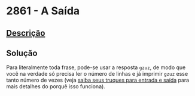 # 2861 - A Saída

## [Descrição](https://www.beecrowd.com.br/judge/pt/problems/view/2861)

## Solução

Para literalmente toda frase, pode-se usar a resposta `gzuz`, de modo que você na verdade só precisa ler o número de linhas e já imprimir `gzuz` esse tanto número de vezes (veja [saiba seus truques para entrada e saída](../../../introducao/resolvendo-problemas/README.md#saiba-seus-truques-para-entrada-e-saída) para mais detalhes do porquê isso funciona).